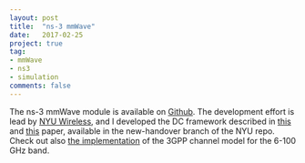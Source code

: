 ```yaml
---
layout: post
title:  "ns-3 mmWave"
date:   2017-02-25
project: true
tag:
- mmWave
- ns3
- simulation
comments: false
---
```


The ns-3 mmWave module is available on <a href="https://github.com/nyuwireless/ns3-mmwave">Github</a>. The development effort is lead by <a href="http://wireless.engineering.nyu.edu">NYU Wireless</a>, and I developed the DC framework described in <a href="https://arxiv.org/abs/1611.04748">this</a> and <a href="https://arxiv.org/abs/1607.05425">this</a> paper, available in the new-handover branch of the NYU repo. Check out also <a href="https://arxiv.org/abs/1702.04822">the implementation</a> of the 3GPP channel model for the 6-100 GHz band.
